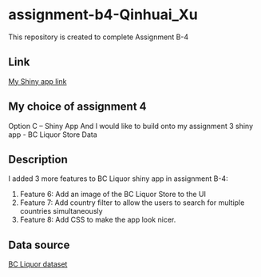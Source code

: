 # assignment-b4-Qinhuai_Xu
This repository is created to complete Assignment B-4

## Link
[My Shiny app link](https://qinhuaixu.shinyapps.io/assignment-b4-qinhuai_xu/) 

## My choice of assignment 4
Option C – Shiny App 
And I would like to build onto my assignment 3 shiny app - BC Liquor Store Data


## Description
I added 3 more features to BC Liquor shiny app in assignment B-4:
1. Feature 6: Add an image of the BC Liquor Store to the UI
2. Feature 7: Add country filter to allow the users to search for multiple countries simultaneously
3. Feature 8: Add CSS to make the app look nicer.

## Data source
[BC Liquor dataset](https://github.com/daattali/shiny-server/blob/master/bcl/data/bcl-data.csv)
